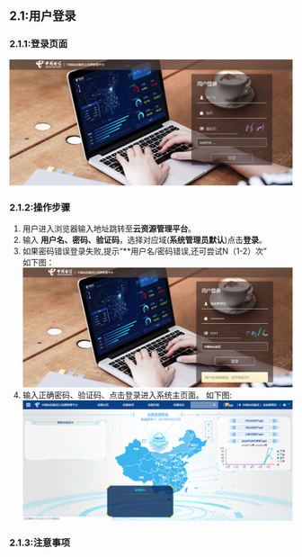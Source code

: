 ## 2.1:用户登录
### 2.1.1:登录页面

![](/assets/login.png)

### 2.1.2:操作步骤

1. 用户进入浏览器输入地址跳转至**云资源管理平台**。
2. 输入 **用户名、密码、验证码**，选择对应域(**系统管理员默认**)点击**登录**。
3. 如果密码错误登录失败,提示“**用户名/密码错误,还可尝试N（1-2）次”   
如下图：
![](/assets/login-fail.png)
4. 输入正确密码、验证码、点击登录进入系统主页面。
如下图:
![](/assets/login-success.png)

### 2.1.3:注意事项







